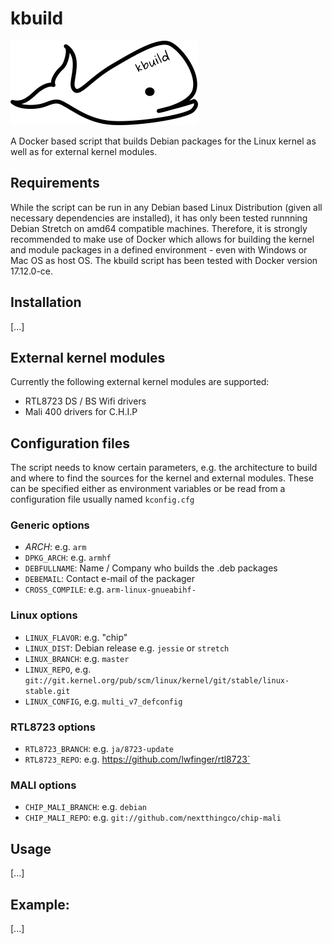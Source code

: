 # kbuild

![kbuild logo](logo.png)

A Docker based script that builds Debian packages for the Linux kernel as well
as for external kernel modules.


## Requirements

While the script can be run in any Debian based Linux Distribution (given all
necessary dependencies are installed), it has only been tested runnning Debian
Stretch on amd64 compatible machines.
Therefore, it is strongly recommended to make use of Docker which allows for
building the kernel and module packages in a defined environment - even with
Windows or Mac OS as host OS.
The kbuild script has been tested with Docker version 17.12.0-ce.


## Installation

[...]


## External kernel modules

Currently the following external kernel modules are supported:
 - RTL8723 DS / BS Wifi drivers
 - Mali 400 drivers for C.H.I.P


## Configuration files

The script needs to know certain parameters, e.g. the architecture to build
and where to find the sources for the kernel and external modules.
These can be specified either as environment variables or be read from a
configuration file usually named `kconfig.cfg`

### Generic options

 - *ARCH*: e.g. `arm`
 - `DPKG_ARCH`: e.g. `armhf`
 - `DEBFULLNAME`: Name / Company who builds the .deb packages
 - `DEBEMAIL`: Contact e-mail of the packager
 - `CROSS_COMPILE`: e.g. `arm-linux-gnueabihf-`

### Linux options
 - `LINUX_FLAVOR`: e.g. "chip"
 - `LINUX_DIST`: Debian release e.g. `jessie` or `stretch`
 - `LINUX_BRANCH`: e.g. `master`
 - `LINUX_REPO`, e.g.  `git://git.kernel.org/pub/scm/linux/kernel/git/stable/linux-stable.git`
 - `LINUX_CONFIG`, e.g. `multi_v7_defconfig`

### RTL8723 options
 - `RTL8723_BRANCH`: e.g. `ja/8723-update`
 - `RTL8723_REPO`: e.g. https://github.com/lwfinger/rtl8723`

### MALI options
 - `CHIP_MALI_BRANCH`: e.g. `debian`
 - `CHIP_MALI_REPO`: e.g. `git://github.com/nextthingco/chip-mali`


## Usage

[...]


## Example: 

[...]
